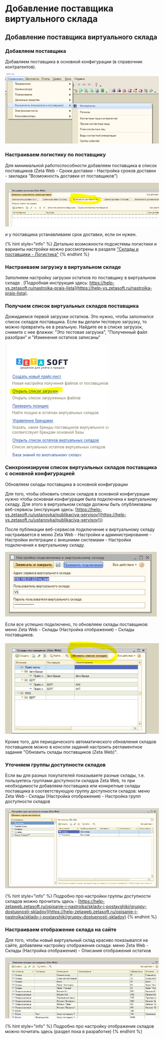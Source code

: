 # Добавление поставщика виртуального склада

##  Добавление поставщика виртуального склада

### Добавляем поставщика

Добавляем поставщика в основной конфигурации \(в справочник контрагентов\).

![](../../.gitbook/assets/image%20%286%29.png)

### Настраиваем логистику по поставщику

Для минимальной работоспособности добавляем поставщика в список поставщиков \(Zeta Web - Сроки доставки - Настройка сроков доставки - закладка "Возможность доставки от поставщиков"\)

![](../../.gitbook/assets/image%20%28214%29.png)

и у поставщика устанавливаем срок доставки, если он нужен.

{% hint style="info" %}
Детально возможности подсистемы логистики и варианты настройки можно рассмотрены в разделе ["Склады и поставщики - Логистика"](../../opisanie-i-nastroika/sklady-i-postavshiki/logistika.md)
{% endhint %}

### Настраиваем загрузку в виртуальном складе

Заполняем настройку загрузки остатков по поставщику в виртуальном складе . [Подробная инструкция здесь: https://help-vs.zetasoft.ru/nastroika-prais-lista](https://help-vs.zetasoft.ru/nastroika-prais-lista).

### Получаем список виртуальных складов поставщика

Дожидаемся первой загрузки остатков. Это нужно, чтобы заполнился список складов поставщика. Если вы делали тестовую загрузку, то можно превратить ее в реальную. Найдите ее в списке загрузок, снимите с нее флажки: "Это тестовая загрузка", "Полученный файл разобран" и "Изменения остатков записаны"

![](../../.gitbook/assets/image%20%2823%29.png)

### Синхронизируем список виртуальных складов поставщика с основной конфигурацией

Обновляем склады поставщика в основной конфигурации

Для того, чтобы обновить список складов в основной конфигурации нужно чтобы основная конфигурация была подключена к виртуальному складу. Для этого в виртуальном складе должны быть опубликованы веб-сервисы \(инструкция здесь: [https://help-vs.zetasoft.ru/ustanovka/publikaciya-servisov](https://help-vs.zetasoft.ru/ustanovka/publikaciya-servisov)\)

После публикации веб-сервисов подключение к виртуальному складу настраивается в меню Zeta Web - Настройки и администрирование - Настройки интеграции с внешними системами - Настройки подключения к виртуальному складу.

![](../../.gitbook/assets/image%20%2869%29.png)

Если все успешно подключено, то обновляем склады поставщиков: меню Zeta Web - Склады \(Настройка отображения\) - Склады поставщиков.

![](../../.gitbook/assets/image%20%2816%29.png)

Кроме того, для периодического автоматического обновления складов поставщиков можно в консоли заданий настроить регламентное задание "Обновить склады поставщиков \(Zeta Web\)".

### Уточняем группы доступности складов

Если вы для разных покупателей показываете разные склады, т.е. пользуетесь группами доступности складов Zeta Web, то при необходимости добавляем поставщика или конкретные склады поставщика в соответствующую группу доступности складов: меню Zeta Web - Склады \(Настройка отображения\) - Настройка групп доступности складов

![](../../.gitbook/assets/image%20%28340%29.png)

{% hint style="info" %}
Подробно про настройки группы доступности складов можно прочитать здесь - [https://help-zetaweb.zetasoft.ru/opisanie-i-nastroika/sklady-i-postavshiki/gruppy-dostupnosti-skladov](https://help-zetaweb.zetasoft.ru/opisanie-i-nastroika/sklady-i-postavshiki/gruppy-dostupnosti-skladov)
{% endhint %}

### Настраиваем отображение склада на сайте

Для того, чтобы новый виртуальный склад красиво показывался на сайте, добавляем настройку отображения склада: меню Zeta Web - Склады \(Настройка отображения\) - Описания отображения остатков

![](../../.gitbook/assets/image%20%28282%29.png)

{% hint style="info" %}
Подробно про настройку отображения складов можно почитать здесь \(раздел пока в разработке\)
{% endhint %}



